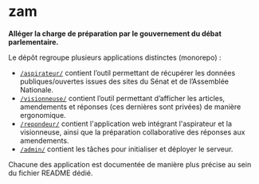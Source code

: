 # zam

**Alléger la charge de préparation par le gouvernement du débat parlementaire.**

Le dépôt regroupe plusieurs applications distinctes (monorepo) :

* [`/aspirateur/`](aspirateur/) contient l’outil permettant de récupérer les données publiques/ouvertes issues des sites du Sénat et de l’Assemblée Nationale.
* [`/visionneuse/`](visionneuse/) contient l’outil permettant d’afficher les articles, amendements et réponses (ces dernières sont privées) de manière ergonomique.
* [`/repondeur/`](repondeur/) contient l'application web intégrant l'aspirateur et la visionneuse, ainsi que la préparation collaborative des réponses aux amendements.
* [`/admin/`](admin/) contient les tâches pour initialiser et déployer le serveur.

Chacune des application est documentée de manière plus précise au sein du fichier README dédié.
